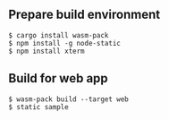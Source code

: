 
## Prepare build environment

```
$ cargo install wasm-pack
$ npm install -g node-static
$ npm install xterm
```

## Build for web app

```
$ wasm-pack build --target web
$ static sample
```
